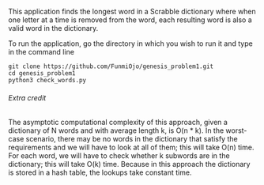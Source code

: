This application finds the longest word in a Scrabble dictionary where when one
letter at a time is removed from the word, each resulting word is also a valid
word in the dictionary.

To run the application, go the directory in which you wish to run it and type in
the command line
```
git clone https://github.com/FunmiOjo/genesis_problem1.git
cd genesis_problem1 
python3 check_words.py
```
###### Extra credit
The asymptotic computational complexity of this approach, given a dictionary of
N words and with average length k,  is O(n * k).  In the worst-case scenario,
there may be no words in the dictionary that satisfy the requirements and we will
have to look at all of them; this will take O(n) time.  For each word, we will have
to check whether k subwords are in the dictionary; this will take O(k) time.  Because
in this approach the dictionary is stored in a hash table, the lookups take constant
time.